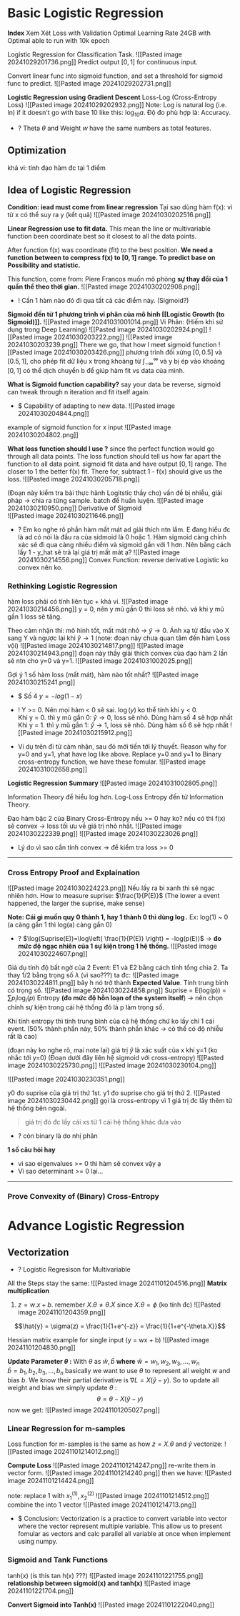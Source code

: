 # Basic Logistic Regression
**Index**
Xem Xét Loss with Validation
Optimal Learning Rate
24GB with Optimal able to run with 10k epoch 

Logistic Regression for Classification Task.
![[Pasted image 20241029201736.png]]
Predict output $[0, 1]$ for continuous input. 

Convert linear func into sigmoid function, and set a threshold for sigmoid func to predict.
![[Pasted image 20241029202731.png]]

**Logistic Regression using Gradient Descent**
Loss-Log (Cross-Entropy Loss)
![[Pasted image 20241029202932.png]]
Note: Log is natural log (i.e. ln) if it doesn't go with base 10 like this: $\log_{10}a$.
Độ đo phù hợp là: Accuracy.
+ ? Theta $\theta$ and Weight $w$ have the same numbers as total features.

## Optimization
khả vi: tính đạo hàm đc tại 1 điểm

## Idea of Logistic Regression
**Condition: iead must come from linear regression**
Tại sao dùng hàm f(x): vì từ x có thể suy ra y (kết quả)
![[Pasted image 20241030202516.png]]


**Linear Regression use to fit data.** This mean the line or multivariable function been coordinate best so it closest to all the data points.

After function f(x) was coordinate (fit) to the best position. **We need a function between to compress f(x) to $[0, 1]$ range. To predict base on Possibility and statistic.**

This function, come from:
Piere Francos muốn mô phỏng **sự thay đổi của 1 quần thể theo thời gian.**
![[Pasted image 20241030202908.png]]
+ ! Cần 1 hàm nào đó đi qua tất cả các điểm này. (Sigmoid?)

**Sigmoid đến từ 1 phương trình vi phân của mô hình [[Logistic Growth (to Sigmoid)]].** 
![[Pasted image 20241031001014.png]]
Vi Phân: (Hiếm khi sử dụng trong Deep Learning)
![[Pasted image 20241030202924.png]]
![[Pasted image 20241030203222.png]]
![[Pasted image 20241030203239.png]]
There we go, that how I meet sigmoid function
![[Pasted image 20241030203426.png]]
phương trình đối xứng $[0, 0.5]$ và $[0.5, 1]$, cho phép fit dữ liệu x trong khoảng từ $\int_{-\infty}^{\infty}$  và y bị ép vào khoảng $[0, 1]$
có thể dịch chuyển b để giúp hàm fit vs data của mình.

**What is Sigmoid function capability?**
say your data be reverse, sigmoid can tweak through n iteration and fit itself again.
+ $ Capability of adapting to new data.
	![[Pasted image 20241030204844.png]]

example of sigmoid function for x input
![[Pasted image 20241030204802.png]]

**What loss function should I use ?**
since the perfect function would go through all data points. The loss function should tell us how far apart the function to all data point. 
sigmoid fit data and have output $[0, 1]$ range. The closer to 1 the better f(x) fit. 
There for, subtract 1 - f(x) should give us the loss. 
![[Pasted image 20241030205718.png]]

(Đoạn này kiểm tra bài thực hành Logitstic thầy cho)
vấn đề bị nhiễu, giải pháp -> chia ra từng sample. batch để huấn luyện. 
![[Pasted image 20241030210950.png]]
Derivative of Sigmoid  
![[Pasted image 20241030211646.png]]
+ ? Em ko nghe rõ phần hàm mất mát ad giải thích ntn lắm. E đang hiểu đc là ad có nói là đầu ra của sidmoid là 0 hoặc 1. Hàm sigmoid càng chính xác sẽ đi qua càng nhiều điểm và sigmoid gần với 1 hơn. Nên bằng cách lấy 1 - y_hat sẽ trả lại giá trị mất mát ạ?
![[Pasted image 20241030214556.png]]
Convex Function: reverse derivative
Logistic ko convex nên ko.

### Rethinking Logistic Regression
hàm loss phải có tính liên tục + khả vi.
![[Pasted image 20241030214456.png]]
y = 0, nên y mũ gần 0 thì loss sẽ nhỏ. và khi y mũ gần 1 loss sẽ tăng.

Theo cảm nhận thì: mô hình tốt, mất mát nhỏ -> $\hat{y} \to 0$. Ánh xạ từ đầu vào X sang Y và ngược lại khi $\hat{y} \to 1$ (note: đoạn này chưa quan tâm đến hàm Loss vội)
![[Pasted image 20241030214817.png]]
![[Pasted image 20241030214943.png]]
đoạn này thầy giải thích convex của đạo hàm 2 lần sẽ ntn cho y=0 và y=1.
![[Pasted image 20241031002025.png]]


Gợi ý 1 số hàm loss (mất mát), hàm nào tốt nhất?
![[Pasted image 20241030215241.png]]
+ $ Số 4 $y = -log(1-x)$

+ ! Y >= 0. Nên mọi hàm < 0 sẽ sai. $\log(y)$ ko thể tính khi y < 0.  
Khi y = 0. thì y mũ gần 0: $\hat{y} \to 0$, loss sẽ nhỏ. Dùng hàm số 4 sẽ hợp nhất
Khi y = 1. thì y mũ gần 1: $\hat{y} \to 1$, loss sẽ nhỏ. Dùng hàm số 6 sẽ hợp nhất
![[Pasted image 20241030215912.png]]
+ Ví dụ trên đi từ cảm nhận, sau đó mới tiến tới lý thuyết. 
Reason why for y=0 and y=1, yhat have log like above. Replace y=0 and y=1 to Binary cross-entropy function, we have these fomular.
![[Pasted image 20241031002658.png]]

**Logistic Regression Summary**
![[Pasted image 20241031002805.png]]

Information Theory để hiểu log hơn. Log-Loss Entropy đến từ Information Theory.

Đạo hàm bậc 2 của Binary Cross-Entropy nếu >= 0 hay ko? nếu có thì f(x) sẽ convex -> loss tối ưu về giá trị nhỏ nhất. 
![[Pasted image 20241030222339.png]]
![[Pasted image 20241030223026.png]]
+ Lý do vì sao cần tính convex -> để kiểm tra loss >= 0

--- 
### Cross Entropy Proof and Explaination
![[Pasted image 20241030224223.png]]
Nếu lấy ra bi xanh thì sẽ ngạc nhiên hơn.
How to measure suprise: $\frac{1}{P(E)}$ (The lower a event happened, the larger the suprise, make sense)

**Note: Cái gì muốn quy 0 thành 1, hay 1 thành 0 thì dùng $\log$.** Ex: log(1) ~ 0 (a càng gần 1 thì log(a) càng gần 0)
 + ? $\log(Suprise(E))=\log\left( \frac{1}{P(E)} \right) = -log(p(E))$ -> **đo mức độ ngạc nhiên của 1 sự kiện trong 1 hệ thống.**
![[Pasted image 20241030224607.png]]

Giả dụ tính độ bất ngờ của 2 Event: E1 và E2 bằng cách tính tổng chia 2. Ta thay 1/2 bằng trọng số $\lambda$ (vì sao???) ta đc:
![[Pasted image 20241030224811.png]]
bây h nó trở thành **Expected Value**. Tính trung bình có trọng số.
![[Pasted image 20241030224858.png]]
Suprise = E(log(p)) = $\sum p_{i}\log_{i} (p)$ 
Entropy **(đo mức độ hỗn loạn of the system itself**) -> nên chọn chính sự kiện trong cái hệ thống đó là p làm trọng số.

Khi tính entropy thì tính trung bình của cả hệ thống chứ ko lấy chỉ 1 cái event.
(50% thành phần này, 50% thành phần khác -> có thể có độ nhiễu rất là cao)

(đoạn này ko nghe rõ, mai note lại)
giá trị $\hat{y}$ là xác suất của x khi y=1 (ko nhắc tới y=0)
(Đoạn dưới đây liên hệ sigmoid với cross-entropy)
![[Pasted image 20241030225730.png]]
![[Pasted image 20241030230104.png]]

![[Pasted image 20241030230351.png]]

y0 đo suprise của giá trị thứ 1st. y1 đo suprise cho giá trị thứ 2.
![[Pasted image 20241030230442.png]]
gọi là cross-entropy vì 1 giá trị đc lấy thêm từ hệ thống bên ngoài.
>giá trị đó đc lấy cái xs từ 1 cái hệ thống khác đưa vào
+ ? còn binary là do nhị phân

**1 số câu hỏi hay**
+ vì sao eigenvalues >= 0 thì hàm sẽ convex vậy ạ
+ Vì sao determinant >= 0 lại...

---
### Prove Convexity of (Binary) Cross-Entropy


# Advance Logistic Regression 
## Vectorization 
+ ? Logistic Regresison for Multivariable

All the Steps stay the same:
![[Pasted image 20241101204516.png]]
**Matrix multiplication**
1) $z = w.x + b$. remember $X.\theta \neq \theta.X$ since $X.\theta = \phi$ (ko tính đc)
![[Pasted image 20241101204359.png]]

$$\hat{y} = \sigma(z) = \frac{1}{1+e^{-z}} = \frac{1}{1+e^{-\theta.X}}$$

Hessian matrix example for single input (y = wx + b)
![[Pasted image 20241101204830.png]]

**Update Parameter $\theta$ :**
With $\theta$ as $\bar{w}, \bar{b}$ **where** 
	$\bar{w} = {w_{1}, w_{2}, w_{3},\dots,w_{n}}$  
	$\bar{b} = {b_{1}, b_{2}, b_{3},\dots,b_{n}}$
basically we want to use $\theta$ to represent all weight $w$ and bias $b$.
We know their partial derivative is $\nabla L = X(\hat{y}- y)$. So to update all weight and bias we simply update $\theta$ :
$$\theta = \theta - X(\hat{y} - y)$$
now we get:
![[Pasted image 20241101205027.png]]

### Linear Regression for m-samples

Loss function for m-samples is the same as how $z=X.\theta$ and $\hat{y}$ vectorize:
![[Pasted image 20241101214012.png]]

**Compute Loss**
![[Pasted image 20241101214247.png]]
re-write them in vector form.
![[Pasted image 20241101214240.png]]
then we have:
![[Pasted image 20241101214424.png]]

note: replace 1 with $x_{1}^{(1)}, x_{2}^{(2)}$ 
![[Pasted image 20241101214512.png]]
combine the into 1 vector
![[Pasted image 20241101214713.png]]

+ $ Conclusion: Vectorization is a practice to convert variable into vector where the vector represent multiple variable. This allow us to present fomular as  vectors and calc parallel all variable at once when implement using numpy.

### Sigmoid and Tank Functions
tanh(x) (is this tan h(x) ???)
![[Pasted image 20241101221755.png]]
**relationship between sigmoid(x) and tanh(x)**
![[Pasted image 20241101221704.png]]

**Convert Sigmoid into Tanh(x)**
![[Pasted image 20241101222040.png]]

